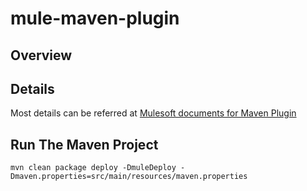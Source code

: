 # mule-maven-plugin
## **Overview**

## **Details**
Most details can be referred at [Mulesoft documents for Maven Plugin](https://docs.mulesoft.com/mule-runtime/4.1/ch-deploy-mule-application-mmp-task)

## **Run The Maven Project**

`mvn clean package deploy -DmuleDeploy -Dmaven.properties=src/main/resources/maven.properties`
